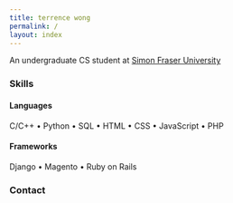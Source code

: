 ```yaml
---
title: terrence wong
permalink: /
layout: index
---
```

An undergraduate CS student at [Simon Fraser University](https://www.sfu.ca/)
### Skills
#### Languages
C/C++ &bull; Python &bull; SQL &bull; HTML &bull; CSS &bull; JavaScript &bull; PHP
#### Frameworks
Django &bull; Magento &bull; Ruby on Rails
### Contact

